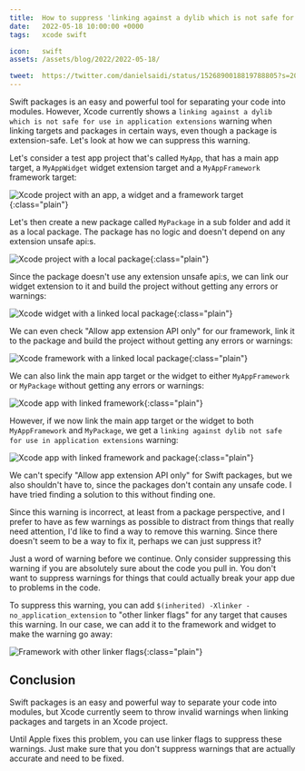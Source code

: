 ```yaml
---
title:  How to suppress 'linking against a dylib which is not safe for use in application extensions' warning
date:   2022-05-18 10:00:00 +0000
tags:   xcode swift

icon:   swift
assets: /assets/blog/2022/2022-05-18/

tweet:  https://twitter.com/danielsaidi/status/1526890018819788805?s=20&t=b2pADt7urhtlz3IJuo66LA
---
```


Swift packages is an easy and powerful tool for separating your code into modules. However, Xcode currently shows a `linking against a dylib which is not safe for use in application extensions` warning when linking targets and packages in certain ways, even though a package is extension-safe. Let's look at how we can suppress this warning.

Let's consider a test app project that's called `MyApp`, that has a main app target, a `MyAppWidget` widget extension target and a `MyAppFramework` framework target:

![Xcode project with an app, a widget and a framework target]({{page.assets}}project.png){:class="plain"}

Let's then create a new package called `MyPackage` in a sub folder and add it as a local package. The package has no logic and doesn't depend on any extension unsafe api:s.

![Xcode project with a local package]({{page.assets}}package.png){:class="plain"}

Since the package doesn't use any extension unsafe api:s, we can link our widget extension to it and build the project without getting any errors or warnings:

![Xcode widget with a linked local package]({{page.assets}}widget.png){:class="plain"}

We can even check "Allow app extension API only" for our framework, link it to the package and build the project without getting any errors or warnings:

![Xcode framework with a linked local package]({{page.assets}}framework.png){:class="plain"}

We can also link the main app target or the widget to either `MyAppFramework` or `MyPackage` without getting any errors or warnings:

![Xcode app with linked framework]({{page.assets}}app-with-framework.png){:class="plain"}

However, if we now link the main app target or the widget to both `MyAppFramework` and `MyPackage`, we get a `linking against dylib not safe for use in application extensions` warning:

![Xcode app with linked framework and package]({{page.assets}}app-with-framework-and-package.png){:class="plain"}

We can't specify "Allow app extension API only" for Swift packages, but we also shouldn't have to, since the packages don't contain any unsafe code. I have tried finding a solution to this without finding one.

Since this warning is incorrect, at least from a package perspective, and I prefer to have as few warnings as possible to distract from things that really need attention, I'd like to find a way to remove this warning. Since there doesn't seem to be a way to fix it, perhaps we can just suppress it?

Just a word of warning before we continue. Only consider suppressing this warning if you are absolutely sure about the code you pull in. You don't want to suppress warnings for things that could actually break your app due to problems in the code.

To suppress this warning, you can add `$(inherited) -Xlinker -no_application_extension` to "other linker flags" for any target that causes this warning. In our case, we can add it to the framework and widget to make the warning go away:

![Framework with other linker flags]({{page.assets}}linker-flags.png){:class="plain"}


## Conclusion

Swift packages is an easy and powerful way to separate your code into modules, but Xcode currently seem to throw invalid warnings when linking packages and targets in an Xcode project. 

Until Apple fixes this problem, you can use linker flags to suppress these warnings. Just make sure that you don't suppress warnings that are actually accurate and need to be fixed.